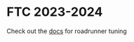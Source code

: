 # FTC 2023-2024

Check out the [docs](https://rr.brott.dev/docs/v1-0/tuning/) for roadrunner tuning

